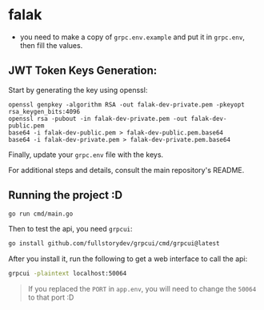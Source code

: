 # falak

- you need to make a copy of `grpc.env.example` and put it in `grpc.env`, then fill the values.

## JWT Token Keys Generation:

Start by generating the key using openssl:

```
openssl genpkey -algorithm RSA -out falak-dev-private.pem -pkeyopt rsa_keygen_bits:4096
openssl rsa -pubout -in falak-dev-private.pem -out falak-dev-public.pem
base64 -i falak-dev-public.pem > falak-dev-public.pem.base64
base64 -i falak-dev-private.pem > falak-dev-private.pem.base64
```

Finally, update your `grpc.env` file with the keys.

For additional steps and details, consult the main repository's README.

## Running the project :D

```bash
go run cmd/main.go
```

Then to test the api, you need `grpcui`:

```bash
go install github.com/fullstorydev/grpcui/cmd/grpcui@latest
```

After you install it, run the following to get a web interface to call the api:

```bash
grpcui -plaintext localhost:50064
```

> If you replaced the `PORT` in `app.env`, you will need to change the `50064` to that port :D
